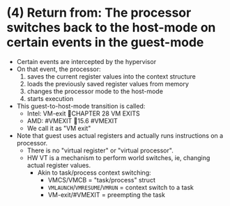# (4) Return from: The processor switches back to the host-mode on certain events in the guest-mode
- Certain events are intercepted by the hypervisor
- On that event, the processor:
  1. saves the current register values into the context structure
  2. loads the previously saved register values from memory
  3. changes the processor mode to the host-mode
  4. starts execution
- This guest-to-host-mode transition is called:
  - Intel: VM-exit 📖CHAPTER 28 VM EXITS
  - AMD: #VMEXIT 📖15.6 #VMEXIT
  - We call it as "VM exit"
- Note that guest uses actual registers and actually runs instructions on a processor.
  - There is no "virtual register" or "virtual processor".
  - HW VT is a mechanism to perform world switches, ie, changing actual register values.
    - Akin to task/process context switching:
      - VMCS/VMCB = "task/process" struct
      - `VMLAUNCH`/`VMRESUME`/`VMRUN` = context switch to a task
      - VM-exit/#VMEXIT = preempting the task